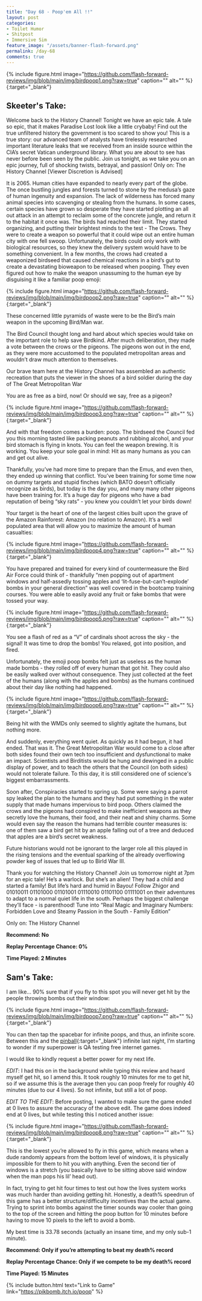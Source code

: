 ```yaml
---
title: "Day 68 - Poop'em All !!"
layout: post
categories:
- Toilet Humor
- Shitpost
- Immersive Sim
feature_image: "/assets/banner-flash-forward.png"
permalink: /day-68
comments: true
---
```


{% include figure.html image="https://github.com/flash-forward-reviews/img/blob/main/img/birdpoop1.png?raw=true" caption="" alt="" %}{:target="_blank"}

## Skeeter's Take:

Welcome back to the History Channel! Tonight we have an epic tale. A tale so epic, that it makes Paradise Lost look like a little crybaby! 
Find out the true unfiltered history the government is too scared to show you! This is a true story: our advanced team of analysts have tirelessly researched important literature leaks that we received from an inside source within the CIA’s secret Vatican underground library. What you are about to see has never before been seen by the public. Join us tonight, as we take you on an epic journey, full of shocking twists, betrayal, and passion! 
Only on: The History Channel
[Viewer Discretion is Advised] 

It is 2065. Human cities have expanded to nearly every part of the globe. The once bustling jungles and forests turned to stone by the medusa’s gaze of human ingenuity and expansion. 
The lack of wilderness has forced many animal species into scavenging or stealing from the humans. In some cases, certain species have grown so desperate they have started plotting an all out attack in an attempt to reclaim some of the concrete jungle, and return it to the habitat it once was. The birds had reached their limit. They started organizing, and putting their brightest minds to the test - The Crows. They were to create a weapon so powerful that it could wipe out an entire human city with one fell swoop. 
Unfortunately, the birds could only work with biological resources, so they knew the delivery system would have to be something convenient. In a few months, the crows had created a weaponized birdseed that caused chemical reactions in a bird’s gut to create a devastating bioweapon to be released when pooping. They even figured out how to make the weapon unassuming to the human eye by disguising it like a familiar poop emoji: 

{% include figure.html image="https://github.com/flash-forward-reviews/img/blob/main/img/birdpoop2.png?raw=true" caption="" alt="" %}{:target="_blank"}

These concerned little pyramids of waste were to be the Bird’s main weapon in the upcoming Bird/Man war. 

The Bird Council thought long and hard about which species would take on the important role to help save Birdkind. After much deliberation, they made a vote between the crows or the pigeons. The pigeons won out in the end, as they were more accustomed to the populated metropolitan areas and wouldn’t draw much attention to themselves. 

Our brave team here at the History Channel has assembled an authentic recreation that puts the viewer in the shoes of a bird soldier during the day of The Great Metropolitan War

You are as free as a bird, now! Or should we say, free as a pigeon? 

{% include figure.html image="https://github.com/flash-forward-reviews/img/blob/main/img/birdpoop3.png?raw=true" caption="" alt="" %}{:target="_blank"}

And with that freedom comes a burden: poop. The birdseed the Council fed you this morning tasted like packing peanuts and rubbing alcohol, and your bird stomach is flying in knots. You can feel the weapon brewing. It is working. You keep your sole goal in mind: Hit as many humans as you can and get out alive. 

Thankfully, you’ve had more time to prepare than the Emus, and even then, they ended up winning that conflict. You’ve been training for some time now on dummy targets and stupid finches (which BATO doesn’t officially recognize as birds), but today is the day you, and many many other pigeons have been training for. It’s a huge day for pigeons who have a bad reputation of being “sky rats” - you knew you couldn’t let your birds down! 

Your target is the heart of one of the largest cities built upon the grave of the Amazon Rainforest: Amazon (no relation to Amazon). It’s a well populated area that will allow you to maximize the amount of human casualties: 

{% include figure.html image="https://github.com/flash-forward-reviews/img/blob/main/img/birdpoop4.png?raw=true" caption="" alt="" %}{:target="_blank"}

You have prepared and trained for every kind of countermeasure the Bird Air Force could think of - thankfully “men popping out of apartment windows and half-assedly tossing apples and ‘lit-fuse-but-can’t-explode’ bombs in your general direction” was well covered in the bootcamp training courses. You were able to easily avoid any fruit or fake bombs that were tossed your way.

{% include figure.html image="https://github.com/flash-forward-reviews/img/blob/main/img/birdpoop5.png?raw=true" caption="" alt="" %}{:target="_blank"}

You see a flash of red as a “V” of cardinals shoot across the sky - the signal! It was time to drop the bombs! You relaxed, got into position, and fired. 

Unfortunately, the emoji poop bombs felt just as useless as the human made bombs - they rolled off of every human that got hit. They could also be easily walked over without consequence. They just collected at the feet of the humans (along with the apples and bombs) as the humans continued about their day like nothing had happened.

{% include figure.html image="https://github.com/flash-forward-reviews/img/blob/main/img/birdpoop6.png?raw=true" caption="" alt="" %}{:target="_blank"}

 Being hit with the WMDs only seemed to slightly agitate the humans, but nothing more. 

And suddenly, everything went quiet. As quickly as it had begun, it had ended. That was it. The Great Metropolitan War would come to a close after both sides found their own tech too insufficient and dysfunctional to make an impact. Scientists and Birditists would be hung and dewinged in a public display of power, and to teach the others that the Council (on both sides) would not tolerate failure. To this day, it is still considered one of science's biggest embarrassments. 

Soon after, Conspiracies started to spring up. Some were saying a parrot spy leaked the plan to the humans and they had put something in the water supply that made humans impervious to bird poop. Others claimed the crows and the pigeons had conspired to make inefficient weapons as they secretly love the humans, their food, and their neat and shiny charms. Some would even say the reason the humans had terrible counter measures is: one of them saw a bird get hit by an apple falling out of a tree and deduced that apples are a bird’s secret weakness. 

Future historians would not be ignorant to the larger role all this played in the rising tensions and the eventual sparking of the already overflowing powder keg of issues that led up to Birld War III. 

Thank you for watching the History Channel! Join us tomorrow night at 7pm for an epic tale! 
He’s a warlock. But she’s an alien! They had a child and started a family! But life’s hard and humid in Bayou! Follow Zhigor and 01010011 01101000 01101001 01110010 01101100 01111001 on their adventures to adapt to a normal quiet life in the south. Perhaps the biggest challenge they’ll face - is parenthood!
Tune into “Real Magic and Imaginary Numbers: Forbidden Love and Steamy Passion in the South  - Family Edition”

Only on: The History Channel 

**Recommend: No**

**Replay Percentage Chance: 0%**

**Time Played: 2 Minutes**

## Sam's Take:

I am like... 90% sure that if you fly to this spot you will never get hit by the people throwing bombs out their window:

{% include figure.html image="https://github.com/flash-forward-reviews/img/blob/main/img/birdpoop7.png?raw=true" caption="" alt="" %}{:target="_blank"}

You can then tap the spacebar for infinite poops, and thus, an infinite score. Between this and the [pinball](https://flash-forward-reviews.github.io/day-67){:target="_blank"} infinite last night, I’m starting to wonder if my superpower is QA testing free internet games.

I would like to kindly request a better power for my next life.

*EDIT*: I had this on in the background while typing this review and heard myself get hit, so I amend this. It took roughly 10 minutes for me to get hit, so if we assume this is the average then you can poop freely for roughly 40 minutes (due to our 4 lives). So not infinite, but still a lot of poop.

*EDIT TO THE EDIT*: Before posting, I wanted to make sure the game ended at 0 lives to assure the accuracy of the above edit. The game does indeed end at 0 lives, but while testing this I noticed another issue:

{% include figure.html image="https://github.com/flash-forward-reviews/img/blob/main/img/birdpoop8.png?raw=true" caption="" alt="" %}{:target="_blank"}

This is the lowest you’re allowed to fly in this game, which means when a dude randomly appears from the bottom level of windows, it is physically impossible for them to hit you with anything. Even the second tier of windows is a stretch (you basically have to be sitting above said window when the man pops his lil’ head out).

In fact, trying to get hit four times to test out how the lives system works was much harder than avoiding getting hit. Honestly, a death% speedrun of this game has a better structure/difficulty incentives than the actual game. Trying to sprint into bombs against the timer sounds way cooler than going to the top of the screen and hitting the poop button for 10 minutes before having to move 10 pixels to the left to avoid a bomb.

My best time is 33.78 seconds (actually an insane time, and my only sub-1 minute).

**Recommend: Only if you’re attempting to beat my death% record** 

**Replay Percentage Chance: Only if we compete to be my death% record**

**Time Played: 15 Minutes** 

{% include button.html text="Link to Game" link="https://pikbomb.itch.io/poop" %}